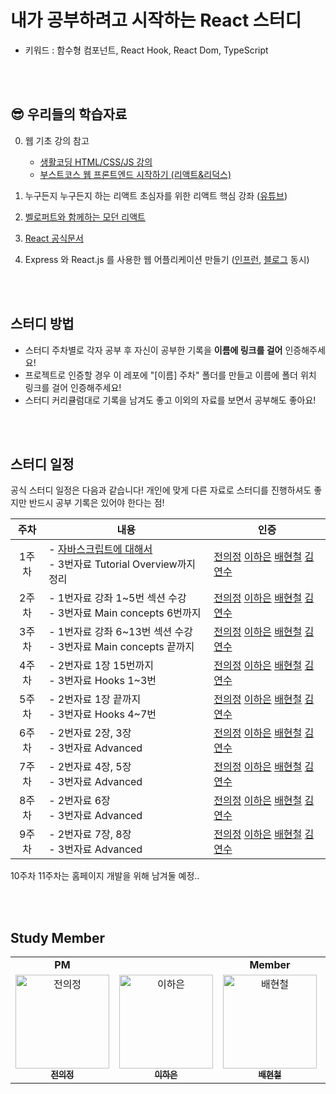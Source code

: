 # 내가 공부하려고 시작하는 React 스터디 
- 키워드 : 함수형 컴포넌트, React Hook, React Dom, TypeScript    
<br>
<br>

## 😎 우리들의 학습자료

0. 웹 기초 강의 참고     
   - [생활코딩 HTML/CSS/JS 강의](https://opentutorials.org/course/3083)
   - [부스트코스 웹 프론트엔드 시작하기 (리액트&리덕스)](https://www.boostcourse.org/web231)        
1. 누구든지 누구든지 하는 리액트 초심자를 위한 리액트 핵심 강좌 ([유튜브](https://www.youtube.com/watch?v=fT9iFFAt60E&list=PL9FpF_z-xR_E4rxYMMZx5cOpwaiwCzWUH&index=1)) 

2. [벨로퍼트와 함께하는 모던 리액트](https://react.vlpt.us) 

3. [React 공식문서](https://reactjs.org/tutorial/tutorial.html)

4. Express 와 React.js 를 사용한 웹 어플리케이션 만들기 ([인프런](https://www.inflearn.com/course/react-%EA%B0%95%EC%A2%8C-velopert#curriculum), [블로그](https://velopert.com/tag/reactcodelab) 동시)

<br>
<br>    

## 스터디 방법
- 스터디 주차별로 각자 공부 후 자신이 공부한 기록을 **이름에 링크를 걸어** 인증해주세요! 
- 프로젝트로 인증할 경우 이 레포에 "[이름] 주차" 폴더를 만들고 이름에 폴더 위치 링크를 걸어 인증해주세요!
- 스터디 커리큘럼대로 기록을 남겨도 좋고 이외의 자료를 보면서 공부해도 좋아요!

<br>
<br>

## 스터디 일정     
공식 스터디 일정은 다음과 같습니다! 개인에 맞게 다른 자료로 스터디를 진행하셔도 좋지만 반드시 공부 기록은 있어야 한다는 점!

|주차|내용|인증|
|:---:|---|---|
|1주차|- [자바스크립트에 대해서](https://dev.to/nsebhastian/javascript-basics-before-you-learn-react-38en) <br> - 3번자료 Tutorial Overview까지 정리| [전의정]() [이하은]() [배현철]() [김연수]() |
|2주차|- 1번자료 강좌 1~5번 섹션 수강 <br> - 3번자료 Main concepts 6번까지| [전의정]() [이하은]() [배현철]() [김연수]() |
|3주차|- 1번자료 강좌 6~13번 섹션 수강 <br> - 3번자료 Main concepts 끝까지| [전의정]() [이하은]() [배현철]() [김연수]() |
|4주차|- 2번자료 1장 15번까지 <br> - 3번자료 Hooks 1~3번| [전의정]() [이하은]() [배현철]() [김연수]() |
|5주차|- 2번자료 1장 끝까지 <br> - 3번자료 Hooks 4~7번| [전의정]() [이하은]() [배현철]() [김연수]() |
|6주차|- 2번자료 2장, 3장 <br> - 3번자료 Advanced| [전의정]() [이하은]() [배현철]() [김연수]() |
|7주차|- 2번자료 4장, 5장 <br> - 3번자료 Advanced| [전의정]() [이하은]() [배현철]() [김연수]() |
|8주차|- 2번자료 6장 <br> - 3번자료 Advanced| [전의정]() [이하은]() [배현철]() [김연수]() |
|9주차|- 2번자료 7장, 8장 <br> - 3번자료 Advanced| [전의정]() [이하은]() [배현철]() [김연수]() |

10주차 11주차는 홈페이지 개발을 위해 남겨둘 예정.. 

<br>
<br>

## Study Member 
<table algin="center">
   <tr>
      <td colspan="1" align="center"><strong>PM</strong></td>
      <td colspan="3" align="center"><strong>Member</strong></td>
   </tr>
  <tr>
     <td align="center">
        <a href="https://github.com/juijeong8324"><img src="https://avatars.githubusercontent.com/u/63052097?v=4" width="150px" alt="전의정"/><br /><sub><b>전의정</b></sub></a>
     </td>
    <td align="center">
    <a href="https://github.com/leeeha"><img src="https://avatars.githubusercontent.com/u/81352045?v=4" width="150px;" alt="이하은"/><br /><sub><b>이하은</b></sub></a><br />
    </td>
     <td align="center">
        <a href="https://github.com/hchbae1001"><img src="https://avatars.githubusercontent.com/u/50735594?v=4" width="150px" alt="배현철"/><br /><sub><b>배현철</b></sub></a>
     </td>
     <td align="center">
        <a href="https://github.com/dustnehowl"><img src="https://avatars.githubusercontent.com/u/39877181?v=4" width="150px" alt="김연수"/><br /><sub><b>김연수</b></sub></a>
  <tr>
</table> 
